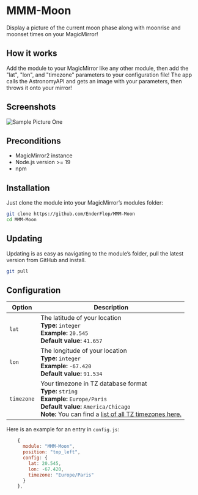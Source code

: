 
# MMM-Moon

Display a picture of the current moon phase along with moonrise and moonset times on your MagicMirror!

## How it works

Add the module to your MagicMirror like any other module, then add the "lat", "lon", and "timezone" parameters to your configuration file! The app calls the AstronomyAPI and gets an image with your parameters, then throws it onto your mirror!

## Screenshots

![Sample Picture One](./imgs/moon_pic1.png)

## Preconditions

* MagicMirror2 instance
* Node.js version >= 19
* npm

## Installation

Just clone the module into your MagicMirror’s modules folder:

```bash
git clone https://github.com/EnderFlop/MMM-Moon
cd MMM-Moon
```

## Updating

Updating is as easy as navigating to the module’s folder, pull the latest version from GitHub and install.

```bash
git pull
```

## Configuration

| Option | Description |
| ------ | ----------- |
| `lat` | The latitude of your location<br>**Type:** `integer`<br>**Example:** `20.545`<br>**Default value:** `41.657` <br>|
| `lon` | The longitude of your location<br>**Type:** `integer`<br>**Example:** `-67.420`<br>**Default value:** `91.534` <br>|
| `timezone` | Your timezone in TZ database format<br>**Type:** `string` <br>**Example:** `Europe/Paris` <br>**Default value:** `America/Chicago`<br>**Note:** You can find a [list of all TZ timezones here.](https://en.wikipedia.org/wiki/List_of_tz_database_time_zones)

Here is an example for an entry in `config.js`:

```js
    {
      module: "MMM-Moon",
      position: "top_left",
      config: {
        lat: 20.545,
        lon: -67.420,
        timezone: "Europe/Paris"
      }
    },
```
